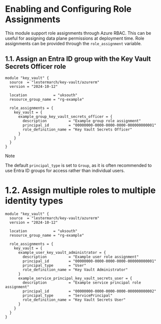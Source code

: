 # Enabling and Configuring Role Assignments

This module support role assignments through Azure RBAC. This can be useful for assigning data plane permissions at deployment time. Role assignments can be provided through the `role_assignment` variable.

## 1.1. Assign an Entra ID group with the Key Vault Secrets Officer role

```hcl
module "key_vault" {
  source  = "lestermarch/key-vault/azurerm"
  version = "2024-10-12"

  location            = "uksouth"
  resource_group_name = "rg-example"

  role_assignments = {
    key_vault = {
      example_group_key_vault_secrets_officer = {
        description          = "Example group role assignment"
        principal_id         = "00000000-0000-0000-0000-000000000001"
        role_definition_name = "Key Vault Secrets Officer"
      }
    }
  }
}
```

> [!Note]
> The default `principal_type` is set to `Group`, as it is often recommended to use Entra ID groups for access rather than individual users.

# 1.2. Assign multiple roles to multiple identity types

```hcl
module "key_vault" {
  source  = "lestermarch/key-vault/azurerm"
  version = "2024-10-12"

  location            = "uksouth"
  resource_group_name = "rg-example"

  role_assignments = {
    key_vault = {
      example_user_key_vault_administrator = {
        description          = "Example user role assignment"
        principal_id         = "00000000-0000-0000-0000-000000000001"
        principal_type       = "User"
        role_definition_name = "Key Vault Administrator"
      }
      example_service_principal_key_vault_secrets_user = {
        description          = "Example service principal role assignment"
        principal_id         = "00000000-0000-0000-0000-000000000002"
        principal_type       = "ServicePrincipal"
        role_definition_name = "Key Vault Secrets User"
      }
    }
  }
}
```
